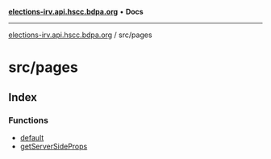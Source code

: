 [**elections-irv.api.hscc.bdpa.org**](../../README.md) • **Docs**

***

[elections-irv.api.hscc.bdpa.org](../../README.md) / src/pages

# src/pages

## Index

### Functions

- [default](functions/default.md)
- [getServerSideProps](functions/getServerSideProps.md)
